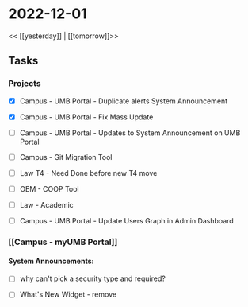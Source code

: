 # 2022-12-01
<< [[yesterday]] | [[tomorrow]]>>
## Tasks

### Projects 
- [x] Campus - UMB Portal - Duplicate alerts System Announcement
- [x] Campus - UMB Portal - Fix Mass Update
- [ ] Campus - UMB Portal - Updates to System Announcement on UMB Portal
- [ ] Campus - Git Migration Tool
- [ ] Law T4 - Need Done before new T4 move
- [ ] OEM - COOP Tool
- [ ] Law - Academic
- [ ] Campus - UMB Portal - Update Users Graph in Admin Dashboard


### [[Campus - myUMB Portal]]
#### System Announcements:
- [ ] why can't pick a security type and required?
- [ ] What's New Widget - remove



